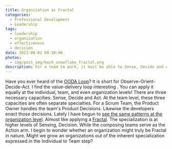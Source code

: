 ```yaml
---
title: Organization as Fractal
categories:
  - Professional Development
  - Leadership
tags:
  - leadership
  - organization
  - effectiveness
  - decision
date: 2023-08-01 09:30:00
photos: 
  - img/post_img/koch_snowflake_fractal.png
description: For a team to work, it must be able to Sense, Decide and Act. Could the minimal design for a team fractal outward and apply at the organization level?
---
```

Have you ever heard of the [OODA Loop](https://en.wikipedia.org/wiki/OODA_loop)? It is short for Observe-Orient-Decide-Act. I find the value-delivery loop interesting . You can apply it equally at the individual, team, and even organization levels! There are three necessary capacities: Sense, Decide and Act. At the team level, these three capacities are often separate specialties. For a Scrum Team, the Product Owner handles the team's Product Decisions. Likewise the developers enact those decisions. Lately I have begun to [see the same patterns at the organization level](https://videos.itrevolution.com/watch/467488959/). Almost like applying a [Fractal](https://en.wikipedia.org/wiki/Fractal). The specialization is at higher levels of Sensing, Decision. While the composing teams serve as the Action arm. I begin to wonder whether an organization might truly be Fractal in nature. Might we grow an organizations out of the inherent specialization expressed in the Individual to Team step?
